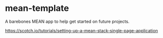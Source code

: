 # mean-template
A barebones MEAN app to help get started on future projects.

https://scotch.io/tutorials/setting-up-a-mean-stack-single-page-application